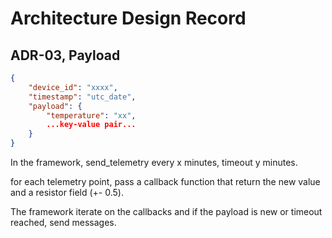 # Architecture Design Record
## ADR-03, Payload

```json
{
    "device_id": "xxxx",
    "timestamp": "utc_date",
    "payload": {
        "temperature": "xx",
        ...key-value pair...
    }
}
```

In the framework, 
send_telemetry every x minutes, timeout y minutes.

for each telemetry point, pass a callback function that return the new value and a resistor field (+- 0.5).

The framework iterate on the callbacks and if the payload is new or timeout reached, send messages.